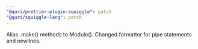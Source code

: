 ```yaml
---
"@quri/prettier-plugin-squiggle": patch
"@quri/squiggle-lang": patch
---
```


Alias .make() methods to Module(). Changed formatter for pipe statements and newlines.
